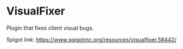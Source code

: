 # VisualFixer

Plugin that fixes client visual bugs.

Spigot link: https://www.spigotmc.org/resources/visualfixer.58442/
